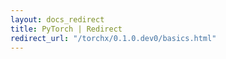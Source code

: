 ```yaml
---
layout: docs_redirect
title: PyTorch | Redirect
redirect_url: "/torchx/0.1.0.dev0/basics.html"
---
```

